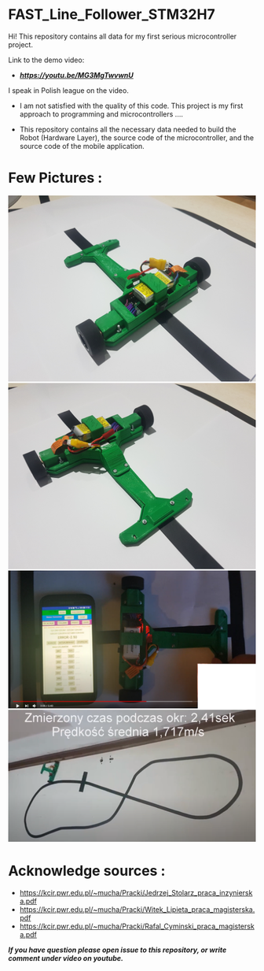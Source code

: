 # FAST_Line_Follower_STM32H7
Hi!
This repository contains all data for my first serious microcontroller project. 

Link to the demo video: 
* **_https://youtu.be/MG3MgTwvwnU_**

I speak in Polish league on the video.
* I am not satisfied with the quality of this code. This project is my first approach to programming and microcontrollers ....

* This repository contains all the necessary data needed to build the Robot (Hardware Layer), the source code of the microcontroller, and the source code of the mobile application.
# Few Pictures :
![RobotPic1](https://github.com/trteodor/FAST_Line_Follower_STM32H7/blob/develop/Pictures/20210125_161132.jpg)
![RobotPic2](https://github.com/trteodor/FAST_Line_Follower_STM32H7/blob/develop/Pictures/20210125_161158.jpg)
![ApkaiRobot](https://github.com/trteodor/FAST_Line_Follower_STM32H7/blob/develop/Pictures/ApkaiRobot.PNG)
![NaTorze](https://github.com/trteodor/FAST_Line_Follower_STM32H7/blob/develop/Pictures/NaTorze.PNG)

# Acknowledge sources :
* https://kcir.pwr.edu.pl/~mucha/Pracki/Jedrzej_Stolarz_praca_inzynierska.pdf
* https://kcir.pwr.edu.pl/~mucha/Pracki/Witek_Lipieta_praca_magisterska.pdf
* https://kcir.pwr.edu.pl/~mucha/Pracki/Rafal_Cyminski_praca_magisterska.pdf

**_If you have question please open issue to this repository, or write comment under video on youtube._**
